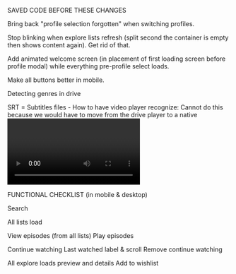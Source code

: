 SAVED CODE BEFORE THESE CHANGES

Bring back "profile selection forgotten" when switching profiles.

Stop blinking when explore lists refresh (split second the container is empty then shows content again). Get rid of that.

Add animated welcome screen (in placement of first loading screen before profile modal) while everything pre-profile select loads.

Make all buttons better in mobile.

Detecting genres in drive

SRT = Subtitles files - How to have video player recognize: Cannot do this because we would have to move from the drive player to a native <video> player, which requires drive to be public. Only way to do this would be:
Mux them in (burn or embed into the file)
	•	Use something like FFmpeg to merge subs directly into the MP4 as a caption track.
	•	Google Drive might then expose the CC button in their player.
	•	Downside: you have to re-encode every file that needs captions.



FUNCTIONAL CHECKLIST (in mobile & desktop)

Search

All lists load

View episodes (from all lists)
Play episodes

Continue watching
Last watched label & scroll
Remove continue watching

All explore loads preview and details
Add to wishlist
